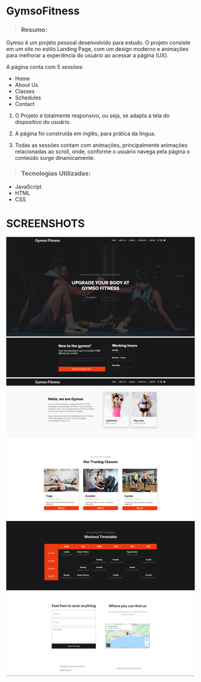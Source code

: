 # GymsoFitness

> ### Resumo: 
Gymso é um projeto pessoal desenvolvido para estudo. O projeto consiste em um site no estilo Landing Page, com um design moderno e animações para melhorar a experiência do usuário ao acessar a página (UX).

A página conta com 5 sessões:

<ul>
  <li>Home</li>
  <li>About Us</li>
  <li>Classes</li>
  <li>Schedules</li>
  <li>Contact</li>
</ul>



1) O Projeto é totalmente responsivo, ou seja, se adapta a tela do dispositivo do usuário.

2) A página foi construída em inglês, para prática da língua.

3) Todas as sessões contam com animações, principalmente animações relacionadas ao scroll, onde, conforme o usuário navega pela página o conteúdo surge dinamicamente.
>### Tecnologias Utilizadas:

<ul>
<li>JavaScript</li>
<li>HTML</li>
<li>CSS</li>
</ul>

# SCREENSHOTS

<img src="https://github.com/IsaqueAmorim/GymsoFitness/blob/main/screenshots/home.PNG?raw=true"></img>
<img src="https://github.com/IsaqueAmorim/GymsoFitness/blob/main/screenshots/home_.PNG"></img>
<img src="https://github.com/IsaqueAmorim/GymsoFitness/blob/main/screenshots/about.PNG"></img>
<img src="https://github.com/IsaqueAmorim/GymsoFitness/blob/main/screenshots/classes.PNG"></img>
<img src="https://github.com/IsaqueAmorim/GymsoFitness/blob/main/screenshots/schedules.PNG"></img>
<img src="https://github.com/IsaqueAmorim/GymsoFitness/blob/main/screenshots/contact.PNG"></img>

